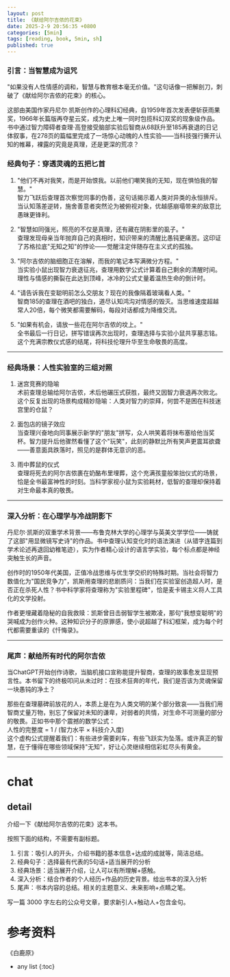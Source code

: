 ```yaml
---
layout: post
title: 《献给阿尔吉侬的花束》
date: 2025-2-9 20:56:35 +0800
categories: [5min]
tags: [reading, book, 5min, sh]
published: true
---
```



### 引言：当智慧成为诅咒  

"如果没有人性情感的调和，智慧与教育根本毫无价值。"这句话像一把解剖刀，刺破了《献给阿尔吉侬的花束》的核心。

这部由美国作家丹尼尔·凯斯创作的心理科幻经典，自1959年首次发表便斩获雨果奖，1966年长篇版再夺星云奖，成为史上唯一同时包揽科幻双奖的现象级作品。书中通过智力障碍者查理·高登接受脑部实验后智商从68跃升至185再衰退的日记体叙事，在278页的篇幅里完成了一场惊心动魄的人性实验——当科技强行撕开认知的帷幕，裸露的究竟是真理，还是更深的荒凉？

### 经典句子：穿透灵魂的五把匕首  
1. "他们不再对我笑，而是开始恨我。以前他们嘲笑我的无知，现在惧怕我的智慧。"  
   智力飞跃后查理首次察觉同事的伪善，这句话揭示着人类对异类的永恒排斥。当认知落差逆转，施舍善意者突然沦为被俯视对象，优越感崩塌带来的敌意比愚昧更锋利。  

2. "智慧如同强光，照亮的不仅是真理，还有藏在阴影里的虱子。"  
   查理发现母亲当年抛弃自己的真相时，知识带来的清醒比愚钝更痛苦。这印证了苏格拉底"无知之知"的悖论——觉醒注定伴随存在主义式的孤独。  

3. "阿尔吉侬的脑细胞正在溶解，而我的笔记本写满微分方程。"  
   当实验小鼠出现智力衰退征兆，查理用数学公式计算着自己剩余的清醒时间。理性与情感的撕裂在此达到顶峰，冰冷的公式丈量着温热生命的倒计时。  

4. "请告诉我在变聪明前怎么交朋友？现在的我像隔着玻璃看人类。"  
   智商185的查理在酒吧的独白，道尽认知鸿沟对情感的毁灭。当思维速度超越常人20倍，每个微笑都需要解码，每段对话都成为降维交流。  

5. "如果有机会，请放一些花在阿尔吉侬的坟上。"  
   全书最后一行日记，拼写错误再次出现时，查理选择与实验小鼠共享墓志铭。这个充满宗教仪式感的结尾，将科技伦理升华至生命敬畏的高度。

---

### 经典场景：人性实验室的三组对照  
1. 迷宫竞赛的隐喻  
术前查理总输给阿尔吉侬，术后他碾压式获胜，最终又因智力衰退再次败北。这个反复出现的场景构成精妙隐喻：人类对智力的崇拜，何尝不是困在科技迷宫里的仓鼠？  

2. 面包店的镜子效应  
当查理兴奋地向同事展示新学的"朋友"拼写，众人哄笑着将抹布塞给他当奖杯。智力提升后他骤然看懂了这个"玩笑"，此刻的静默比所有笑声更震耳欲聋——善意面具跌落时，照见的是群体无意识的恶。  

3. 雨中葬鼠的仪式  
查理将死去的阿尔吉侬裹在奶酪布里埋葬，这个充满孩童般笨拙仪式的场景，恰是全书最富神性的时刻。当科学家视小鼠为实验耗材，低智的查理却保持着对生命最本真的敬畏。

---

### 深入分析：在心理学与冷战阴影下  
丹尼尔·凯斯的双重学术背景——布鲁克林大学的心理学与英美文学学位——铸就了这部"用显微镜写史诗"的作品。书中查理认知变化时的语法演进（从错字连篇到学术论述再退回幼稚笔迹），实为作者精心设计的语言学实验，每个标点都是神经突触生长的声音。  

创作时的1950年代美国，正值冷战思维与优生学交织的特殊时期。当社会将智力数值化为"国民竞争力"，凯斯用查理的悲剧质问：当我们在实验室创造超人时，是否正在杀死人性？书中科学家将查理称为"实验里程碑"，恰是麦卡锡主义将人工具化的文学投射。  

作者更埋藏着隐秘的自我救赎：凯斯曾目击弱智学生被欺凌，那句"我想变聪明"的哭喊成为创作火种。这种知识分子的原罪感，使小说超越了科幻框架，成为每个时代都需要重读的《忏悔录》。

---

### 尾声：献给所有时代的阿尔吉侬  
当ChatGPT开始创作诗歌，当脑机接口宣称能提升智商，查理的故事愈发显现预言性。本书留下的终极叩问从未过时：在技术狂奔的年代，我们是否该为灵魂保留一块愚钝的净土？  

那些在查理墓碑前放花的人，本质上是在为人类文明的某个部分致哀——当我们用智商丈量万物，别忘了保留对未知的谦卑，对弱者的共情，对生命不可测量的部分的敬畏。正如书中那个震撼的数学公式：  
人性的完整度 = 1 / (智力水平 × 科技介入度)  
这个虚构公式提醒着我们：有些进步需要刹车，有些飞跃实为坠落。或许真正的智慧，在于懂得在哪些领域保持"无知"，好让心灵继续相信彩虹尽头有黄金。

-------------------------------------------------------------------------------------------------------------------------------------

# chat

## detail

介绍一下《献给阿尔吉侬的花束》这本书。

按照下面的结构，不需要有副标题。

1. 引言：吸引人的开头，介绍书籍的基本信息+达成的成就等，简洁总结。
2. 经典句子：选择最有代表的5句话+适当展开的分析
3. 经典场景：适当展开介绍，让人可以有所理解+感触。
4. 深入分析：结合作者的个人经历+作品的历史背景。给出书本的深入分析
5. 尾声：书本内容的总结。相关的主题意义、未来影响+点睛之笔。

写一篇 3000 字左右的公众号文章，要求新引人+触动人+包含金句。


# 参考资料

 《白鹿原》

* any list
{:toc}